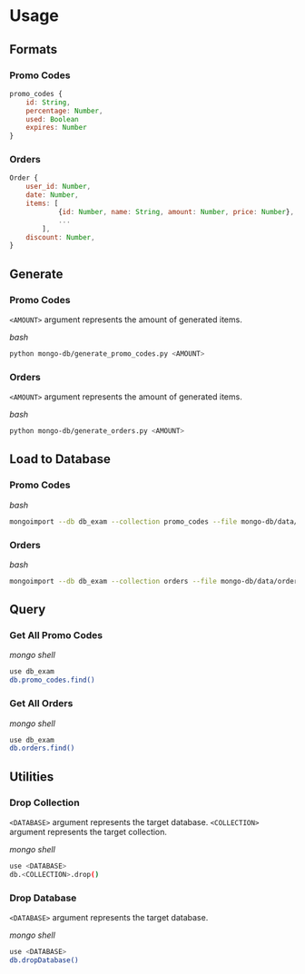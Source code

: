 # Usage

## Formats

### Promo Codes
```js
promo_codes {
	id: String,
	percentage: Number,
	used: Boolean
	expires: Number
}
```

### Orders
```js
Order {
    user_id: Number,
    date: Number,
    items: [
            {id: Number, name: String, amount: Number, price: Number},
            ...
        ],
    discount: Number,
}
```

## Generate

### Promo Codes

`<AMOUNT>` argument represents the amount of generated items.

_bash_
```bash
python mongo-db/generate_promo_codes.py <AMOUNT>
```

### Orders

`<AMOUNT>` argument represents the amount of generated items.

_bash_
```bash
python mongo-db/generate_orders.py <AMOUNT>
```

## Load to Database

### Promo Codes
_bash_
```bash
mongoimport --db db_exam --collection promo_codes --file mongo-db/data/promo_codes.json --jsonArray
```

### Orders
_bash_
```bash
mongoimport --db db_exam --collection orders --file mongo-db/data/orders.json --jsonArray
```


## Query

### Get All Promo Codes

_mongo shell_
```bash
use db_exam
db.promo_codes.find()
```

### Get All Orders

_mongo shell_
```bash
use db_exam
db.orders.find()
```


## Utilities

### Drop Collection
`<DATABASE>` argument represents the target database.
`<COLLECTION>` argument represents the target collection.

_mongo shell_
```bash
use <DATABASE>
db.<COLLECTION>.drop()
```

### Drop Database
`<DATABASE>` argument represents the target database.

_mongo shell_
```bash
use <DATABASE>
db.dropDatabase()
```